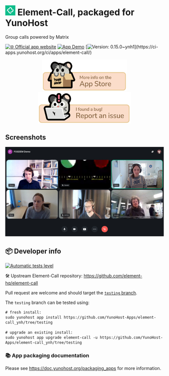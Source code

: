 <!--
N.B.: This README was automatically generated by <https://github.com/YunoHost/apps_tools/blob/main/readme_generator>
It shall NOT be edited by hand.
-->

<h1>
  <img src="https://raw.githubusercontent.com/YunoHost/apps/main/logos/element-call.png" width="32px" alt="Logo of Element-Call">
  Element-Call, packaged for YunoHost
</h1>

Group calls powered by Matrix

[![🌐 Official app website](https://img.shields.io/badge/Official_app_website-darkgreen?style=for-the-badge)](https://call.element.io/)
[![App Demo](https://img.shields.io/badge/App_Demo-blue?style=for-the-badge)](https://call.element.io/)
[![Version: 0.15.0~ynh1](https://img.shields.io/badge/Version-0.15.0~ynh1-rgb(18,138,11)?style=for-the-badge)](https://ci-apps.yunohost.org/ci/apps/element-call/)

<div align="center">
<a href="https://apps.yunohost.org/app/element-call"><img height="100px" src="https://github.com/YunoHost/yunohost-artwork/raw/refs/heads/main/badges/neopossum-badges/badge_more_info_on_the_appstore.svg"/></a>
<a href="https://github.com/YunoHost-Apps/element-call_ynh/issues"><img height="100px" src="https://github.com/YunoHost/yunohost-artwork/raw/refs/heads/main/badges/neopossum-badges/badge_report_an_issue.svg"/></a>
</div>


## Screenshots
![Screenshot of Element-Call](./doc/screenshots/screenshot.jpg)

## 📦 Developer info

[![Automatic tests level](https://apps.yunohost.org/badge/cilevel/element-call)](https://ci-apps.yunohost.org/ci/apps/element-call/)

🛠️ Upstream Element-Call repository: <https://github.com/element-hq/element-call>

Pull request are welcome and should target the [`testing` branch](https://github.com/YunoHost-Apps/element-call_ynh/tree/testing).

The `testing` branch can be tested using:
```
# fresh install:
sudo yunohost app install https://github.com/YunoHost-Apps/element-call_ynh/tree/testing

# upgrade an existing install:
sudo yunohost app upgrade element-call -u https://github.com/YunoHost-Apps/element-call_ynh/tree/testing
```

### 📚 App packaging documentation

Please see <https://doc.yunohost.org/packaging_apps> for more information.